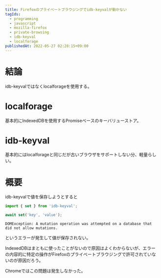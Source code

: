 ```yaml
---
title: Firefoxのプライベートブラウジングでidb-keyvalが動かない
tagIds:
  - programming
  - javascript
  - mozilla-firefox
  - private-browsing
  - idb-keyval
  - localforage
publishedAt: 2022-05-27 02:28:15+09:00
---
```


# 結論

idb-keyvalではなくlocalforageを使用する。

# localforage

基本的にIndexedDBを使用するPromiseベースのキーバリューストア。

# idb-keyval

基本的にはlocalforageと同じだが古いブラウザをサポートしない分、軽量らしい。

# 概要

idb-keyvalで値を保存しようとすると

```js
import { set } from 'idb-keyval';

await set('key', 'value');
```

```
DOMException: A mutation operation was attempted on a database that did not allow mutations.
```

というエラーが発生して値が保存されない。

IndexedDBはまともに使ったことがないので原因はよくわからないが、エラーの内容的に特定の操作がFirefoxのプライベートブラウジングで許可されていないのが原因だろう。

Chromeではこの問題は発生しなかった。
